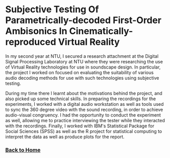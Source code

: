 # Subjective Testing Of Parametrically-decoded First-Order Ambisonics In Cinematically-reproduced Virtual Reality

In my second year at NTU, I secured a research attachment at the Digital Signal Processing Laboratory at NTU where they were researching the use of Virtual Reality technologies for use in soundscape design. In particular, the project I worked on focused on evaluating the suitability of various audio decoding methods for use with such technologies using subjective testing.

During my time there I learnt about the motivations behind the project, and also picked up some technical skills. In preparing the recordings for the experiments, I worked with a digital audio workstation as well as tools used to sync the 360 degree video with the sound recording, in order to achieve audio-visual congruency. I had the opportunity to conduct the experiment as well, allowing me to practice interviewing the tester while they interacted with the recordings. Finally, I worked with IBM's Statistical Package for Social Sciences (SPSS) as well as the R project for statistical computing to interpret the data as well as produce plots for the report. 


### [Back to Home](index.md)
